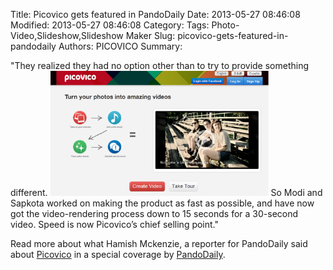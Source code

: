 Title: Picovico gets featured in PandoDaily
Date: 2013-05-27 08:46:08
Modified: 2013-05-27 08:46:08
Category: 
Tags: Photo-Video,Slideshow,Slideshow Maker
Slug: picovico-gets-featured-in-pandodaily
Authors: PICOVICO
Summary: 

"They realized they had no option other than to try to provide something different. <a href="theme/wp-content/uploads/2013/05/Untitled.png"><img class="alignright  wp-image-638" title="Picovico" src="theme/wp-content/uploads/2013/05/Untitled.png" alt="" width="349" height="200" /></a> So Modi and Sapkota worked on making  the product as fast as possible, and have now got the video-rendering process down to 15 seconds for a 30-second video. Speed is now Picovico’s chief selling point."

Read more about what Hamish Mckenzie, a reporter for PandoDaily said about <a title="Picovico" href="http://picovico.com" target="_blank">Picovico</a> in a special coverage by <a title="Zippy Picovico attempts to take on Animoto from the mountains of Nepal" href="http://pandodaily.com/2013/05/23/zippy-picovico-attempts-to-take-on-animoto-from-the-mountains-of-nepal/">PandoDaily</a>.